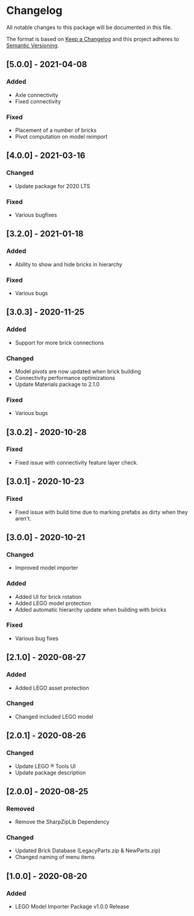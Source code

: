 # Changelog
All notable changes to this package will be documented in this file.

The format is based on [Keep a Changelog](http://keepachangelog.com/en/1.0.0/)
and this project adheres to [Semantic Versioning](http://semver.org/spec/v2.0.0.html).

## [5.0.0] - 2021-04-08

### Added
- Axle connectivity
- Fixed connectivity

### Fixed
- Placement of a number of bricks
- Pivot computation on model reimport

## [4.0.0] - 2021-03-16

### Changed
- Update package for 2020 LTS

### Fixed
- Various bugfixes

## [3.2.0] - 2021-01-18

### Added
- Ability to show and hide bricks in hierarchy

### Fixed
- Various bugs

## [3.0.3] - 2020-11-25

### Added
- Support for more brick connections

### Changed
- Model pivots are now updated when brick building
- Connectivity performance optimizations
- Update Materials package to 2.1.0

### Fixed
- Various bugs

## [3.0.2] - 2020-10-28

### Fixed
- Fixed issue with connectivity feature layer check.

## [3.0.1] - 2020-10-23

### Fixed
- Fixed issue with build time due to marking prefabs as dirty when they aren't.

## [3.0.0] - 2020-10-21

### Changed
- Improved model importer

### Added
- Added UI for brick rotation
- Added LEGO model protection
- Added automatic hierarchy update when building with bricks

### Fixed
- Various bug fixes

## [2.1.0] - 2020-08-27

### Added
- Added LEGO asset protection

### Changed
- Changed included LEGO model

## [2.0.1] - 2020-08-26

### Changed
- Update LEGO ® Tools UI
- Update package description

## [2.0.0] - 2020-08-25

### Removed
- Remove the SharpZipLib Dependency

### Changed
- Updated Brick Database (LegacyParts.zip & NewParts.zip)
- Changed naming of menu items

## [1.0.0] - 2020-08-20

### Added
- LEGO Model Importer Package v1.0.0 Release
